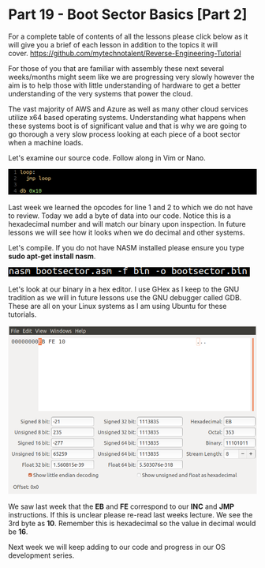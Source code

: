 # Part 19 - Boot Sector Basics \[Part 2\]

For a complete table of contents of all the lessons please click below as it will give you a brief of each lesson in addition to the topics it will cover.&nbsp;https://github.com/mytechnotalent/Reverse-Engineering-Tutorial

For those of you that are familiar with assembly these next several weeks/months might seem like we are progressing very slowly however the aim is to help those with little understanding of hardware to get a better understanding of the very systems that power the cloud.

The vast majority of AWS and Azure as well as many other cloud services utilize x64 based operating systems. Understanding what happens when these systems boot is of significant value and that is why we are going to go thorough a very slow process looking at each piece of a boot sector when a machine loads.

Let's examine our source code. Follow along in Vim or Nano.

<div class="slate-resizable-image-embed slate-image-embed__resize-full-width"><img src="imgs/350616125.jpg"/></div>

Last week we learned the opcodes for line 1 and 2 to which we do not have to review. Today we add a byte of data into our code. Notice this is a hexadecimal number and will match our binary upon inspection. In future lessons we will see how it looks when we do decimal and other systems.

Let's compile. If you do not have NASM installed please ensure you type __sudo apt-get install nasm__.

<div class="slate-resizable-image-embed slate-image-embed__resize-middle"><img src="imgs/770993425.jpg"/></div>

Let's look at our binary in a hex editor. I use GHex as I keep to the GNU tradition as we will in future lessons use the GNU debugger called GDB. These are all on your Linux systems as I am using Ubuntu for these tutorials.

<div class="slate-resizable-image-embed slate-image-embed__resize-full-width"><img src="imgs/403001632.jpg"/></div>

We saw last week that the __EB__ and __FE__ correspond to our __INC__ and __JMP__ instructions. If this is unclear please re-read last weeks lecture. We see the 3rd byte as __10__. Remember this is hexadecimal so the value in decimal would be __16__.

Next week we will keep adding to our code and progress in our OS development series.